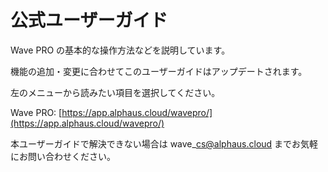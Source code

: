 # 公式ユーザーガイド

Wave PRO の基本的な操作方法などを説明しています。

機能の追加・変更に合わせてこのユーザーガイドはアップデートされます。

左のメニューから読みたい項目を選択してください。

Wave PRO: [https://app.alphaus.cloud/wavepro/](https://app.alphaus.cloud/wavepro/)

本ユーザーガイドで解決できない場合は wave\_cs@alphaus.cloud までお気軽にお問い合わせください。
